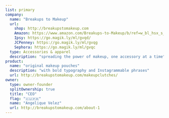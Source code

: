 ```yaml
---
list: primary
company:
  name: "Breakups to Makeup"
  url:
    shop: http://breakupstomakeup.com
    Amazon: https://www.amazon.com/Breakups-to-Makeup/b/ref=w_bl_hsx_s_be_web_13894062011?ie=UTF8&node=13894062011&field-lbr_brands_browse-bin=Breakups+to+Makeup
    Ipsy: https://go.magik.ly/ml/gvqd/
    JCPenney: https://go.magik.ly/ml/gvqg
    Sephora: https://go.magik.ly/ml/gvqc
  type: Accessories & apparel
  description: "spreading the power of makeup, one accessory at a time"
product:
  name: "original makeup pouches"
  description: "with bold typography and Instagrammable phrases"
  url: http://breakupstomakeup.com/makeupclutches/
owner:
  type: owner-founder
  splitOwnership: true
  title: "CEO"
  flag: "🇨🇺🇵🇷"
  name: "Angelique Velez"
  url: http://breakupstomakeup.com/about-1
---
```

